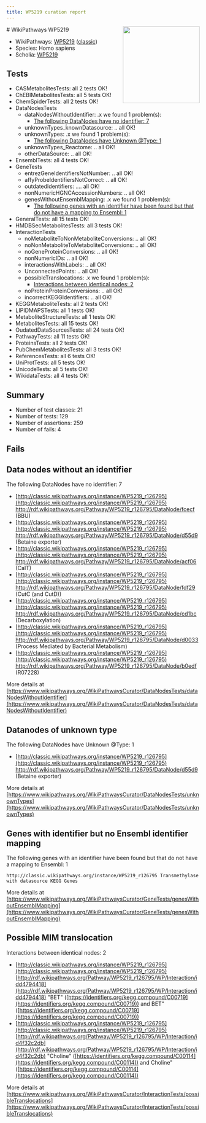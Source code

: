 ```yaml
---
title: WP5219 curation report
---
```


<img style="float: right; width: 200px" src="https://upload.wikimedia.org/wikipedia/commons/thumb/8/83/Wplogo_with_text_500.png/640px-Wplogo_with_text_500.png" />
# WikiPathways WP5219

* WikiPathways: [WP5219](https://wikipathways.org/pathways/WP5219) ([classic](https://classic.wikipathways.org/instance/WP5219))
* Species: Homo sapiens
* Scholia: [WP5219](https://scholia.toolforge.org/wikipathways/WP5219)
## Tests
* CASMetabolitesTests: all 2 tests OK!
* ChEBIMetabolitesTests: all 5 tests OK!
* ChemSpiderTests: all 2 tests OK!
* DataNodesTests
    * dataNodesWithoutIdentifier: .x we found 1 problem(s):
        * [The following DataNodes have no identifier: 7](#d2d32fa6)
    * unknownTypes_knownDatasource: .. all OK!
    * unknownTypes: .x we found 1 problem(s):
        * [The following DataNodes have Unknown @Type: 1](#839973df)
    * unknownTypes_Reactome: .. all OK!
    * otherDataSource: .. all OK!
* EnsemblTests: all 4 tests OK!
* GeneTests
    * entrezGeneIdentifiersNotNumber: .. all OK!
    * affyProbeIdentifiersNotCorrect: .. all OK!
    * outdatedIdentifiers: .... all OK!
    * nonNumericHGNCAccessionNumbers: .. all OK!
    * genesWithoutEnsemblMapping: .x we found 1 problem(s):
        * [The following genes with an identifier have been found but that do not have a mapping to Ensembl: 1](#40286d83)
* GeneralTests: all 15 tests OK!
* HMDBSecMetabolitesTests: all 3 tests OK!
* InteractionTests
    * noMetaboliteToNonMetaboliteConversions: .. all OK!
    * noNonMetaboliteToMetaboliteConversions: .. all OK!
    * noGeneProteinConversions: .. all OK!
    * nonNumericIDs: .. all OK!
    * interactionsWithLabels: .. all OK!
    * UnconnectedPoints: .. all OK!
    * possibleTranslocations: .x we found 1 problem(s):
        * [Interactions between identical nodes: 2](#1c118207)
    * noProteinProteinConversions: .. all OK!
    * incorrectKEGGIdentifiers: .. all OK!
* KEGGMetaboliteTests: all 2 tests OK!
* LIPIDMAPSTests: all 1 tests OK!
* MetaboliteStructureTests: all 1 tests OK!
* MetabolitesTests: all 15 tests OK!
* OudatedDataSourcesTests: all 24 tests OK!
* PathwayTests: all 11 tests OK!
* ProteinsTests: all 2 tests OK!
* PubChemMetabolitesTests: all 3 tests OK!
* ReferencesTests: all 6 tests OK!
* UniProtTests: all 5 tests OK!
* UnicodeTests: all 5 tests OK!
* WikidataTests: all 4 tests OK!


## Summary

* Number of test classes: 21
* Number of tests: 129
* Number of assertions: 259
* Number of fails: 4

## Fails

<a name="d2d32fa6" />

## Data nodes without an identifier

The following DataNodes have no identifier: 7

* [http://classic.wikipathways.org/instance/WP5219_r126795](http://classic.wikipathways.org/instance/WP5219_r126795) http://rdf.wikipathways.org/Pathway/WP5219_r126795/DataNode/fcecf (BBU)
* [http://classic.wikipathways.org/instance/WP5219_r126795](http://classic.wikipathways.org/instance/WP5219_r126795) http://rdf.wikipathways.org/Pathway/WP5219_r126795/DataNode/d55d9 (Betaine exporter)
* [http://classic.wikipathways.org/instance/WP5219_r126795](http://classic.wikipathways.org/instance/WP5219_r126795) http://rdf.wikipathways.org/Pathway/WP5219_r126795/DataNode/acf06 (CaIT)
* [http://classic.wikipathways.org/instance/WP5219_r126795](http://classic.wikipathways.org/instance/WP5219_r126795) http://rdf.wikipathways.org/Pathway/WP5219_r126795/DataNode/fdf29 (CutC (and CutD))
* [http://classic.wikipathways.org/instance/WP5219_r126795](http://classic.wikipathways.org/instance/WP5219_r126795) http://rdf.wikipathways.org/Pathway/WP5219_r126795/DataNode/cd1bc (Decarboxylation)
* [http://classic.wikipathways.org/instance/WP5219_r126795](http://classic.wikipathways.org/instance/WP5219_r126795) http://rdf.wikipathways.org/Pathway/WP5219_r126795/DataNode/d0033 (Process Mediated by 
Bacterial Metabolism)
* [http://classic.wikipathways.org/instance/WP5219_r126795](http://classic.wikipathways.org/instance/WP5219_r126795) http://rdf.wikipathways.org/Pathway/WP5219_r126795/DataNode/b0edf (R07228)


More details at [https://www.wikipathways.org/WikiPathwaysCurator/DataNodesTests/dataNodesWithoutIdentifier](https://www.wikipathways.org/WikiPathwaysCurator/DataNodesTests/dataNodesWithoutIdentifier)

<a name="839973df" />

## Datanodes of unknown type

The following DataNodes have Unknown @Type: 1

* [http://classic.wikipathways.org/instance/WP5219_r126795](http://classic.wikipathways.org/instance/WP5219_r126795) http://rdf.wikipathways.org/Pathway/WP5219_r126795/DataNode/d55d9 (Betaine exporter)


More details at [https://www.wikipathways.org/WikiPathwaysCurator/DataNodesTests/unknownTypes](https://www.wikipathways.org/WikiPathwaysCurator/DataNodesTests/unknownTypes)

<a name="40286d83" />

## Genes with identifier but no Ensembl identifier mapping

The following genes with an identifier have been found but that do not have a mapping to Ensembl: 1
```
http://classic.wikipathways.org/instance/WP5219_r126795 Transmethylase with datasource KEGG Genes
```

More details at [https://www.wikipathways.org/WikiPathwaysCurator/GeneTests/genesWithoutEnsemblMapping](https://www.wikipathways.org/WikiPathwaysCurator/GeneTests/genesWithoutEnsemblMapping)

<a name="1c118207" />

## Possible MIM translocation

Interactions between identical nodes: 2

* [http://classic.wikipathways.org/instance/WP5219_r126795](http://classic.wikipathways.org/instance/WP5219_r126795) [http://rdf.wikipathways.org/Pathway/WP5219_r126795/WP/Interaction/idd4794418](http://rdf.wikipathways.org/Pathway/WP5219_r126795/WP/Interaction/idd4794418) "BET" ([https://identifiers.org/kegg.compound/C00719](https://identifiers.org/kegg.compound/C00719)) and 
BET" ([https://identifiers.org/kegg.compound/C00719](https://identifiers.org/kegg.compound/C00719))
* [http://classic.wikipathways.org/instance/WP5219_r126795](http://classic.wikipathways.org/instance/WP5219_r126795) [http://rdf.wikipathways.org/Pathway/WP5219_r126795/WP/Interaction/id4f32c2db](http://rdf.wikipathways.org/Pathway/WP5219_r126795/WP/Interaction/id4f32c2db) "Choline" ([https://identifiers.org/kegg.compound/C00114](https://identifiers.org/kegg.compound/C00114)) and 
Choline" ([https://identifiers.org/kegg.compound/C00114](https://identifiers.org/kegg.compound/C00114))


More details at [https://www.wikipathways.org/WikiPathwaysCurator/InteractionTests/possibleTranslocations](https://www.wikipathways.org/WikiPathwaysCurator/InteractionTests/possibleTranslocations)

